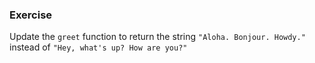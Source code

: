 <!--{ ids:[144], language:'JavaScript', type:'workshop', order: 0, name:'DRY Principle', description:"Don't Repeat Yourself" } -->

### Exercise

Update the `greet` function to return the string `"Aloha. Bonjour. Howdy."` instead of `"Hey, what's up? How are you?"`
